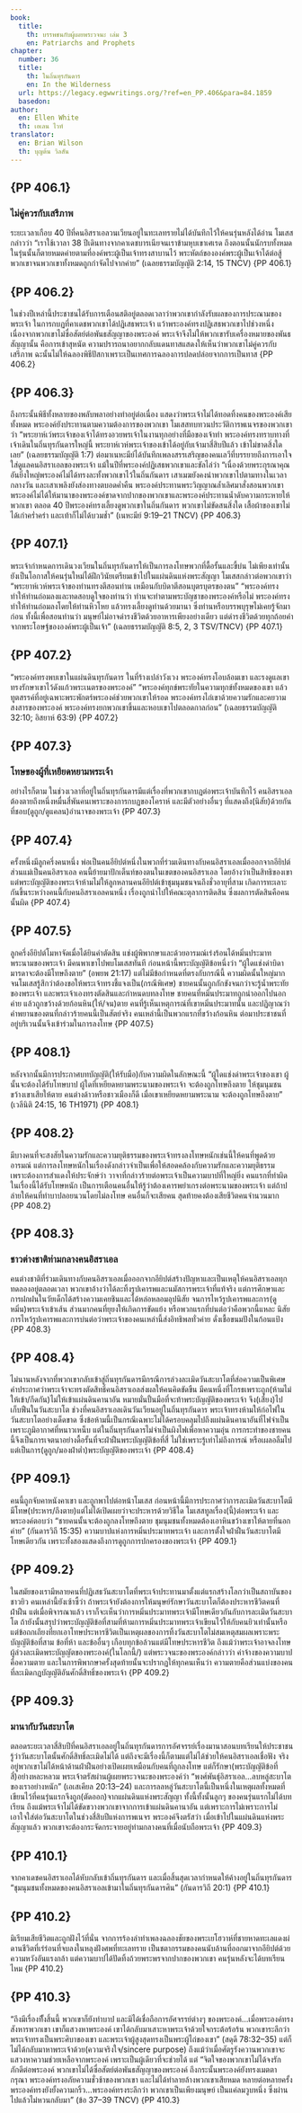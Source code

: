 ```yaml
---
book:
  title:
    th: บรรพชนกับผู้เผยพระวจนะ เล่ม 3
    en: Patriarchs and Prophets
chapter:
  number: 36
  title:
    th: ในถิ่นทุรกันดาร
    en: In the Wilderness
  url: https://legacy.egwwritings.org/?ref=en_PP.406&para=84.1859
  basedon:
author:
  en: Ellen White
  th: เอเลน ไวท์
translator:
  en: Brian Wilson
  th: บุญต้น วิลสัน
---
```


## {PP 406.1}

### ไม่คู่ควรกับเสรีภาพ

ระยะเวลาเกือบ 40 ปีที่คนอิสราเอลวนเวียนอยู่ในทะเลทรายไม่ได้บันทึกไว้ให้คนรุ่นหลังได้อ่าน โมเสสกล่าวว่า “เราใช้เวาลา 38 ปีเดินทางจากคาเดชบารเนียจนเราข้ามหุบเขาเศเรด ถึงตอนนั้นนักรบทั้งหมดในรุ่นนั้นก็ตายหมดค่ายตามที่องค์พระผู้เป็นเจ้าทรงสาบานไว้ พระหัตถ์ขององค์พระผู้เป็นเจ้าได้ต่อสู้พวกเขาจนพวกเขาทั้งหมดถูกกำจัดไปจากค่าย” (เฉลยธรรมบัญญัติ 2:14, 15 TNCV) {PP 406.1}

## {PP 406.2}

ในช่วงปีเหล่านี้ประชาชนได้รับการเตือนสติอยู่ตลอดเวลาว่าพวกเขากำลังรับผลของการประณามของพระเจ้า ในการกบฏที่คาเดชพวกเขาได้ปฏิเสธพระเจ้า แว้าพระองค์ทรงปฏิเสธพวกเขาไปช่วงหนึ่ง เนื่องจากพวกเขาไม่ซื่อสัตย์ต่อพันธสัญญาของพระองค์ พระเจ้าจึงไม่ให้พวกเขารับเครื่องหมายของพันธสัญญานั้น คือการเข้าสุหนัต ความปรารถนาอยากกลับแดนทาสแสดงให้เห็นว่าพวกเขาไม่คู่ควรกับเสรีภาพ ฉะนั้นไม่ให้ฉลองพิธีปัสกาเพราะเป็นเทศการฉลองการปลดปล่อยจากการเป็นทาส {PP 406.2}

## {PP 406.3}

ถึงกระนั้นพิธีทั้งหลายของพลับพลาอย่างทำอยู่ต่อเนื่อง แสดงว่าพระเจ้าไม่ได้ทอดทิ้งคนของพระองค์เสียทั้งหมด พระองค์ยังประทานตามความต้องการของพวกเขา โมเสสทบทวนประวัติการพเนจรของพวกเขาว่า “พระยาห์เว์พระเจ้าของเจ้าได้ทรงอวยพรเจ้าในงานทุกอย่างที่มือของเจ้าทำ พระองค์ทรงทราบทางที่เจ้าเดินในถิ่นทุรกันดารใหญ่นี้ พระยาห์เวห์พระเจ้าของเข้าได้อยู่กับเจ้ามาสี่สิบปีแล้ว เข้าไม่ขาดสิ่งใดเลย” (เฉลยธรรมบัญญัติ 1:7) ต่อมาเนหะมีย์ได้บันทึกเพลงสรรเสริญของคนเลวีที่บรรยายถึงการเอาใจใส่ดูแลคนอิสราเอลของพระเจ้า แม้ในปีที่พระองค์ปฏิเสธพวกเขาและขัลไล่ว่า “เนื่องด้วยพระกุรณาคุณอันยิ่งใหญ่พระองค์ไม่ได้ทรงละทั้งพวกเขาไว้ในถิ่นกันดาร เสาเมฆยังคงนำพวกเขาไปตามทางในเวลากลางวัน และเสาเพลิงยังส่องทางตบอดค่ำคืน พระองค์ประทานพระวิญญาณล้ำเลิศมาสั่งสอนพวกเขา พระองค์ไม่ได้ให้มานาของพระองค์ขาดจากปากของพวกเขาและพระองค์ประทานน้ำดับความกระหายให้พวกเขา ตลอด 40 ปีพระองค์ทรงเลี้ยงดูพวกเขาในถิ่นกันดาร พวกเขาไม่ขัดสนสิ่งใด เสื้อผ้าของเขาไม่ได้เก่าคร่ำคร่า และเท้าก็ไม่ได้บวมช้ำ” (เนหะมีย์ 9:19–21 TNCV) {PP 406.3}

## {PP 407.1}

พระเจ้ากำหนดการเดินวงเวียนในถิ่นทุรกันดารให้เป็นการลงโทษพวกที่ดื้อรั้นและขี้บ่น ไม่เพียงเท่านั้นยังเป็นโอกาสให้คนรุ่นใหม่ได้ฝึกวินัยเตรียมเข้าไปในแผ่นดินแห่งพระสัญญา โมเสสกล่าวต่อพวกเขาว่า “พระยาห์เวห์พระเจ้าของท่านทรงตีสอนท่าน เหมือนกับบิดาตีสอนบุตรบุตรของตน” “พระองค์ทรงทำให้ท่านถ่อมลงและทดสอบดูใจของท่านว่า ท่านจะทำตามพระบัญชาของพระองค์หรือไม่ พระองค์ทรงทำให้ท่านถ่อมลงโดยให้ท่านหิวโหย แล้วทรงเลี้ยงดูท่านด้วยมานา ซึ่งท่านหรือบรรพบุรุษไม่เคยรู้จักมาก่อน ทั้งนี้เพื่อสอนท่านว่า มนุษย์ไม่อาจดำรงชีวิตด้วยอาหารเพียงอย่างเดียว แต่ดำรงชีวิตด้วยทุกถ้อยคำจากพระโอษฐ์ขององค์พระผู้เป็นเจ้า” (เฉลยธรรมบัญญัติ 8:5, 2, 3 TSV/TNCV) {PP 407.1}

## {PP 407.2}

“พระองค์ทรงพบเขาในแผ่นดินทุรกันดาร ในที่ร้างเปล่าวังเวง พระองค์ทรงโอบล้อมเขา และรงดูแลเขา ทรงรักษาเขาไว้ดังแก้วพระเนตรของพระองค์” “พระองค์ทุกข์พระทัยในความทุกข์ทั้งหมดของเขา แล้วทูตสรรค์ที่อยู่เฉพาะพระพักตร์พระองค์ช่วยพวกเขาให้รอด พระองค์ทรงไถ่เขาด้วยความรักและคยวามสงสารของพระองค์ พระองค์ทรงยกพวกเขาขึ้นและหอบเขาไปตลอดกาลก่อน” (เฉลยธรรมบัญญัติ 32:10; อิสยาห์ 63:9) {PP 407.2}

## {PP 407.3}

### โทษของผู้ที่เหยียดหยามพระเจ้า

อย่างไรก็ตาม ในช่วงเวลาที่อยู่ในถิ่นทุรกันดารมีแต่เรื่องที่พวกเขากบฏต่อพระเจ้าบันทึกไว้ คนอิสราเอลต้องตายถึงหนึ่งหมื่นสี่พันคนเพราะของการกบฏของโคราห์ และมีตัวอย่างอื่นๆ ที่แสดงถึง(นิสัย)ด้วยกันที่ชอบ(ดูถูก/ดูแคลน)อำนาจของพระเจ้า {PP 407.3}

## {PP 407.4}

ครั้งหนึ่งมีลูกครึ่งคนหนึ่ง พ่อเป็นคนอียิปต์หนึ่งในพวกที่ร่วมเดินทางกับคนอิสราเอลเมื่อออกจากอียิปต์ ส่วนแม่เป็นคนอิสราเอล คนนี้ย้ายมาปักเต็นท์ของตนในเขตของคนอิสราเอล โดยอ้างว่าเป็นสิทธิของเขา แต่พระบัญญัติของพระเจ้าห้ามไม่ให้ลูกหลานคนอียิปต์เข้าชุมนุมชนจนถึงชั่วอายุที่สาม เกิดการทะเลาะกันขึ้นระหว่างคนนี้กับคนอิสราเอลคนหนึ่ง เรื่องถูกนำไปให้คณะตุลาการติดสิน ซึ่งผลการตัดสินคือคนนั้นผิด {PP 407.4}

## {PP 407.5}

ลูกครึ่งอียิปต์โมหาจัดเมื่อได้ยินคำตัดสิน แช่งผู้พิพากษาและด้วยอารมณ์เร่งร้อนได้หมิ่นประมาทพระนามของพระเจ้า มีคนพาเขาไปพบโมเสสทันที ก่อนหน้านี้พระบัญญัติข้อหนึ่งว่า “ผู้ใดแช่งด่าบิดามารดาจะต้องมีโทษถึงตาย” (อพยพ 21:17) แต่ไม่มีข้อกำหนดที่ตรงกับกรณีนี้ ความผิดนั้นใหญ่มากจนโมเสสรู้สึกว่าต้องขอให้พระเจ้าทรงชี้แจงเป็น(กรณีพิเศษ) ชายคนนั้นถูกกักขังจนกว่าจะรู้น้ำพระทัยของพระเจ้า และพระเจ้าเองทรงตัดสินและกำหนดบทลงโทษ ชายคนที่หมิ่นประมาทถูกนำออกไปนอกค่าย แล้วถูกขว้างด้วยก้อนหิน(ให้/จน)ตาย คนที่รู้เห็นเหตุการณ์ที่เขาหมิ่นประมาทนั้น และปฏิญาณว่าคำพยานของตนที่กล่าวร้ายคนนี้เป็นสัตย์จริง คนเหล่านี้เป็นพวกแรกที่ขว้างก้อนหิน ต่อมาประชาชนที่อยู่บริเวนนั้นจึงเข้าร่วมในการลงโทษ {PP 407.5}

## {PP 408.1}

หลังจากนั้นมีการประกาศบทบัญญัติ(ให้รับมือ)กับความผิดในลักษณะนี้ “ผู้ใดแช่งด่าพระเจ้าของเขา ผู้นั้นจะต้องได้รับโทษบาป ผู้ใดที่เหยียดหยามพระนามของพระเจ้า จะต้องถูกโทษถึงตาย ให้ชุมนุมชนขว้างเขาเสียให้ตาย คนต่างด้าวหรือชาวเมืองก็ดี เมื่อเขาเหยียดหยามพระนาม จะต้องถูกโทษถึงตาย” (เวลีนิติ 24:15, 16 TH1971) {PP 408.1}

## {PP 408.2}

มีบางคนที่จะสงสัยในความรักและความยุติธรรมของพระเจ้าทรงลงโทษหนักเช่นนี้ให้คนที่พูดด้วยอารมณ์ แต่การลงโทษหนักในเรื่องดังกล่าวจำเป็นเพื่อให้สอดคล้องกับความรักและความยุติธรรม เพราะต้องการสำแดงให้ประจักษ์ว่า วาจาที่กล่าวร้ายต่อพระเจ้าเป็นความบาปที่ใหญ่ยิ่ง คนแรกที่ทำผิดในเรื่องนี้ได้รับโทษหนัก เป็นการเตือนคนอื่นให้รู้ว่าต้องเคารพยำเกรงต่อพระนามของพระเจ้า แต่ถ้าปล่ายให้คนที่ทำบาปลอยนวนโดยไม่ลงโทษ คนอื่นก็จะเสียคน สุดท้ายคงต้องเสียชีวิตคนจำนวนมาก {PP 408.2}

## {PP 408.3}

### ชาวต่างชาติท่ามกลางคนอิสราเอล

คนต่างชาติที่ร่วมเดินทางกับคนอิสราเอลเมื่อออกจากอียิปต์สร้างปัญหาและเป็นเหตุให้คนอิสราเอลทุกทดลองอยู่ตลอดเวลา พวกเขาอ้างว่าได้ละทิ้งรูปเคารพและนมัสการพระเจ้าที่แท้จริง แต่การศึกษาและการฝกฝนในวัยเด็กได้สร้างความเคยชินและได้หล่อหลอมอุปนิสัย จนการไหว้รูปเคารพและการ(ดูหมิ่น)พระเจ้าเข้าเส้น ส่วนมากคนที่ยุยงให้เกิดการขัดแย้ง หรือพวกแรกที่บ่นต่อว่าคือพวกนี้แหละ นิสัยการไหว้รูปเคารพและการบ่นต่อว่าพระเจ้าของคนเหล่านี้ส่งอิทธิพลทั่วค่าย ดั่งเชื้อขนมปังในก้อนแป้ง {PP 408.3}

## {PP 408.4}

ไม่นานหลังจากที่พวกเขากลับเข้าสู่ถิ่นทุรกันดารมีกรณีการล่วงละเมิดวันสะบาโตที่ส่อความเป็นพิเศษ คำประกาศว่าพระเจ้าจะทรงตัดสิทธิ์คนอิสราเอลส่งผลให้คนคิดขัดขืน มีคนหนึ่งที่โกรธเพราะถูก(ห้ามไม่ให้เข้า/กีดกัน)ไม่ให้เข้าแผ่นดินคานาอัน หมายมั่นปั้นมือที่จะท้าพระบัญญัติของพระเจ้า จึง(เสี่ยง)ไปเก็บฟืนในวันสะบาโต ช่วงที่คนอิสราเอลเดินวันเวียนอยู่ในถิ่นทุรกันดาร พระเจ้าทรงห้ามให้ก่อไฟในวันสะบาโตอย่างเด็ดขาด ซึ่งข้อห้ามนี้เป็นกรณีเฉพาะไม่ได้ครอบคลุมไปถึงแผ่นดินคานาอันที่ไฟจำเป็นเพราะภูมิอากาศที่หนาวเหน็บ แต่ในถิ่นทุรกันดารไม่จำเป็นผิงไฟเพื่อหาความอุ่น การกระทำของชายคนนี้จึงเป็นการเจตนาอย่างดื้อรั้นที่จะฝ่าฝืนพระบัญญัติข้อที่สี่ ไม่ใช่เพราะรู้เท่าไม่ถึงการณ์ หรือเผลอลืมไป แต่เป็นการ(ดูถูก/มองฝ่าต่ำ)พระบัญญัติของพระเจ้า {PP 408.4}

## {PP 409.1}

คนนี้ถูกจับคาหนังคาเขา และถูกพาไปต่อหน้าโมเสส ก่อนหน้านี้มีการประกาศว่าการละเมิดวันสะบาโตมีมีโทษ(ประหาร/ถึงตาย)แต่ไม่ได้เปิดเผยว่าจะประหารด้วยวิธีใด โมเสสทูลเรื่อง(นี้)ต่อพระเจ้า และพระองค์ตอบว่า “ชายคนนั้นจะต้องถูกลงโทษถึงตาย ชุมนุมชนทั้งหมดต้องเอาหินขว้างเขาให้ตายที่นอกค่าย” (กันดารวิถี 15:35) ความบาปแห่งการหมิ่นประมาทพระเจ้า และการตั้งใจฝ่าฝืนวันสะบาโตมีโทษเดียวกัน เพราะทั้งสองแสดงถึงการดูถูกการปกครองของพระเจ้า {PP 409.1}

## {PP 409.2}

ในสมัยของเรามีหลายคนที่ปฏิเสธวันสะบาโตที่พระเจ้าประทานมาตั้งแต่แรกสร้างโลกว่าเป็นสถาบันของชาวยิว คนเหล่านี้ยังเซ้าซี้ว่า ถ้าพระเจ้ายังต้องการให้มนุษย์รักษาวันสะบาโตก็ต้องประหารชีวิตคนที่ฝ่าฝืน แต่เมื่อพิจารณาแล้ว เราก็จะเห็นว่าการหมิ่นประมาทพระเจ้ามีโทษเดียวกันกับการละเมิดวันสะบาโต ถ้ายังนั้นสรุปว่าพระบัญญัติข้อที่สามที่ห้ามการหมิ่นประมาทพระเจ้าเขียนไว้ให้กับคนยิวเท่านั้นหรือ แต่ข้อถกเถียงที่ยกเอาโทษประหารชีวิตเป็นเหตุผลของการทิ้งวันสะบาโตไม่สมเหตุสมผลเพราะพระบัญญัติข้อที่สาม ข้อที่ห้า และข้ออื่นๆ เกือบทุกข้อล้วนแต่มีโทษประหารชีวิต ถึงแม้ว่าพระเจ้าอาจลงโทษผู้ล่วงละเมิดพระบัญญัตของพระองค์(ในโลกนี้/) แต่พระวจนะของพระองค์กล่าวว่า ค่าจ้างของความบาปคือความตาย และในการพิพากษาครั้งสุดท้ายนั้นจะปรากฏให้ทุกคนเห็นว่า ความตายคือส่วนแบ่งของคนที่ละเมิดกฎบัญญัติอันศักดิ์สิทธิ์ของพระเจ้า {PP 409.2}

## {PP 409.3}

### มานากับวันสะบาโต

ตลอดระยะเวลาสี่สิบปีที่คนอิสราเอลอยู่ในถิ่นทุรกันดารการอัศจรรย์เรื่องมานาสอนบทเรียนให้ประชาชนรู้ว่าวันสะบาโตนั้นศักดิ์สิทธิ์ละเมิดไม่ได้ แต่ถึงจะมีเรื่องนี้ก็ตามแต่ไม่ได้ช่วยให้คนอิสราเอลเชื่อฟัง จริงอยู่พวกเขาไม่ได้หน้าด้านฝ่าฝืนอย่างเปิดเผยเหมือนกับคนที่ถูกลงโทษ แต่ก็รักษา(พระบัญญัติข้อที่สี่)อย่างหละหลวม พระเจ้าตรัสผ่านผู้เผยพระวจนะของพระองค์ว่า “พงศ์พันธุ์อิสราเอล...ลบหลู่สะบาโตของเราอย่างหนัก” (เอเสเคียล 20:13–24) และการลลหลู่วันสะบาโตนี้เป็นหนึ่งในเหตุผลทั้งหมดที่เขียนไว้ที่คนรุ่นแรกจึงถูก(ตัดออก)จากแผ่นดินแห่งพระสัญญา ทั้งนี้ทั้งนั้นลูกๆ ของคนรุ่นแรกไม่ได้บทเรียน ถึงแม้พระเจ้าไม่ได้ขัดขวางพวกเขาจากการเข้าแผ่นดินคานาอัน แต่เพราะการไม่เพราะการไม่เอาใจใส่ต่อวันสะบาโตในช่วงสี่สิบปีแห่งการพเนจร พระองค์จึงตรัสว่า เมื่อเข้าไปในแผ่นดินแห่งพระสัญญาแล้ว พวกเขาจะต้องกระจัดกระจายอยู่ท่ามกลางคนที่เมื่อนับถือพระเจ้า {PP 409.3}

## {PP 410.1}

จากคาเดชคนอิสราเอลได้หับกลับเข้าถิ่นทุรกันดาร และเมื่อสิ้นสุดเวลากำหนดให้ค้างอยู่ในถิ่นทุรกันดาร “ชุมนุมชนทั้งหมดของคนอิสราเอลเข้ามาในถิ่นทุรกันดารศิน” (กันดารวิถี 20:1) {PP 410.1}

## {PP 410.2}

มิเรียมเสียชีวิตและถูกฝังไว้ที่นั่น จากการร้องลำทำเพลงฉลองชัยของพระเยโฮวาห์ที่ชายหาดทะเลแดงผ่ดานชีวิตที่เร่ร่อนที่จบลงในหลุงฝังศพที่ทะเลทราย เป็นชตากรรมของคนนับล้านที่ออกมาจากอียิปต์ด้วยความหวังอันแรงกล้า แต่ความบาปได้ปัดทิ้งถ้วยพระพรจากปากของพวกเขา คนรุ่นหลังจะได้บทเรียนไหม {PP 410.2}

## {PP 410.3}

“ถึงมีเรื่องทีั้งสิ้นนี้ พวกเขาก็ยังทำบาป และมิได้เชื่อถือการอัศจรรย์ต่างๆ ของพระองค์...เมื่อพระองค์ทรงสังหารพวกเขา เขาก็แสวงหาพระองค์ เขาได้กลับมาเสาะหาพระเจ้าด้วยใจกระต้อร้อร้น พวกเขาระลึกว่าพระเจ้าทรงเป็นพระศิบาของเขา และพระเจ้าผู้สูงสุดทรงเป็นพระผู้ไถ่ของเขา” (สดุดี 78:32–35) แต่ก็ไม่ได้กลับมาหาพระเจ้าด้วย(ความจริงใจ/sincere purpose) ถึงแม้ว่าเมื่อศัตรูรังควานพวกเขาจะแสวงหาความช่วยเหลือจากพระองค์ เพราะเป็นผู้เดียวที่จะช่วยได้ แต่ “จิตใจของพวกเขาไม่ได้จงรักภักดีต่อพระองค์ พวกเขาไม่ได้ซื่อสัตย์ต่อพันธสัญญาของพระองค์ ถึงกระนั้นพระองค์ยังทรงเมตตากรุณา พระองค์ทรงอภัยความชั่วช้าของพวกเขา และไม่ได้ทำลายล้างพวกเขาเสียหมด หลายต่อหลายครั้งพระองค์ทรงยังยั้งความกริ้ว...พระองค์ทรงระลึกว่า พวกเขาเป็นเพียงมนุษย์ เป็นแค่ลมวูบหนึ่ง ซึ่งผ่านไปแล้วไม่หวนกลับมา” (ข้อ 37–39 TNCV) {PP 410.3}
